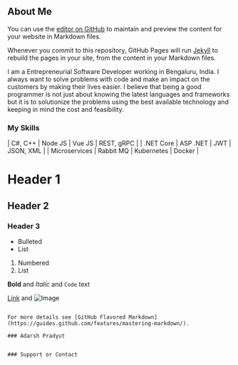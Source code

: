 ## About Me

You can use the [editor on GitHub](https://github.com/APradyut/adarshpradyut.github.io/edit/gh-pages/index.md) to maintain and preview the content for your website in Markdown files.

Whenever you commit to this repository, GitHub Pages will run [Jekyll](https://jekyllrb.com/) to rebuild the pages in your site, from the content in your Markdown files.

I am a Entrepreneurial Software Developer working in Bengaluru, India. I always want to solve problems with code and make an impact on the customers by making their lives easier. I believe that being a good programmer is not just about knowing the latest languages and frameworks but it is to solutionize the problems using the best available technology and keeping in mind the cost and feasibility.

### My Skills

| C#, C++       | Node JS   | Vue JS        | REST, gRPC    |
| .NET Core     | ASP .NET  | JWT           | JSON, XML     |
| Microservices | Rabbit MQ | Kubernetes    | Docker        |

# Header 1
## Header 2
### Header 3

- Bulleted
- List

1. Numbered
2. List

**Bold** and _Italic_ and `Code` text

[Link](url) and ![Image](src)
```

For more details see [GitHub Flavored Markdown](https://guides.github.com/features/mastering-markdown/).

### Adarsh Pradyut


### Support or Contact

